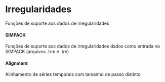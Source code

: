 # Irregularidades
Funções de suporte aos dados de irregularidades

#### SIMPACK
Funções de suporte aos dados de irregularidades dados como entrada no SIMPACK (arquivos .trm e .tre)

#### Alignment
Alinhamento de séries temporais com tamanho de passo distinto